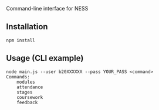 Command-line interface for NESS 

Installation
------------

    npm install


Usage (CLI example)
-------------------

    node main.js --user b20XXXXXX --pass YOUR_PASS <command>
    Commands:
        modules
        attendance
        stages
        coursework
        feedback



